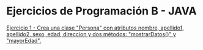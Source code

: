 # Ejercicios de Programación B - JAVA


[Ejercicio 1 - Crea una clase "Persona" con atributos nombre, apellido1, apellido2, sexo, edad, direccion y dos métodos: "mostrarDatos()" y "mayorEdad".](Persona.java)

